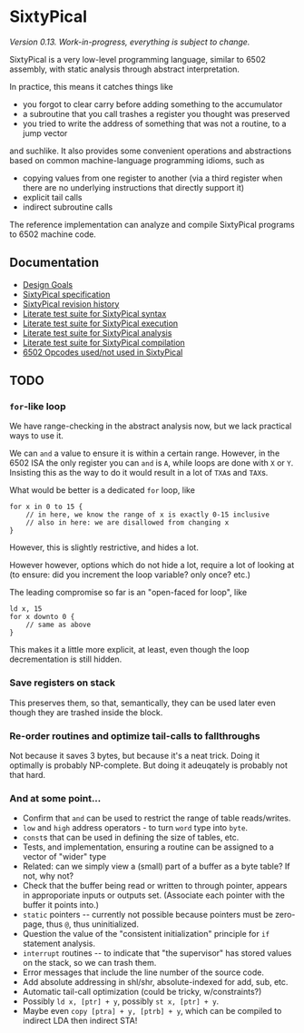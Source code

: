 SixtyPical
==========

_Version 0.13.  Work-in-progress, everything is subject to change._

SixtyPical is a very low-level programming language, similar to 6502 assembly,
with static analysis through abstract interpretation.

In practice, this means it catches things like

*   you forgot to clear carry before adding something to the accumulator
*   a subroutine that you call trashes a register you thought was preserved
*   you tried to write the address of something that was not a routine, to
    a jump vector

and suchlike.  It also provides some convenient operations and abstractions
based on common machine-language programming idioms, such as

*   copying values from one register to another (via a third register when
    there are no underlying instructions that directly support it)
*   explicit tail calls
*   indirect subroutine calls

The reference implementation can analyze and compile SixtyPical programs to
6502 machine code.

Documentation
-------------

*   [Design Goals](doc/Design%20Goals.md)
*   [SixtyPical specification](doc/SixtyPical.md)
*   [SixtyPical revision history](HISTORY.md)
*   [Literate test suite for SixtyPical syntax](tests/SixtyPical%20Syntax.md)
*   [Literate test suite for SixtyPical execution](tests/SixtyPical%20Execution.md)
*   [Literate test suite for SixtyPical analysis](tests/SixtyPical%20Analysis.md)
*   [Literate test suite for SixtyPical compilation](tests/SixtyPical%20Compilation.md)
*   [6502 Opcodes used/not used in SixtyPical](doc/6502%20Opcodes.md)

TODO
----

### `for`-like loop

We have range-checking in the abstract analysis now, but we lack practical ways
to use it.

We can `and` a value to ensure it is within a certain range.  However, in the 6502
ISA the only register you can `and` is `A`, while loops are done with `X` or `Y`.
Insisting this as the way to do it would result in a lot of `TXA`s and `TAX`s.

What would be better is a dedicated `for` loop, like

    for x in 0 to 15 {
        // in here, we know the range of x is exactly 0-15 inclusive
        // also in here: we are disallowed from changing x
    }

However, this is slightly restrictive, and hides a lot.

However however, options which do not hide a lot, require a lot of looking at
(to ensure: did you increment the loop variable? only once? etc.)

The leading compromise so far is an "open-faced for loop", like

    ld x, 15
    for x downto 0 {
        // same as above
    }

This makes it a little more explicit, at least, even though the loop
decrementation is still hidden.

### Save registers on stack

This preserves them, so that, semantically, they can be used later even though they
are trashed inside the block.

### Re-order routines and optimize tail-calls to fallthroughs

Not because it saves 3 bytes, but because it's a neat trick.  Doing it optimally
is probably NP-complete.  But doing it adeuqately is probably not that hard.

### And at some point...

*   Confirm that `and` can be used to restrict the range of table reads/writes.
*   `low` and `high` address operators - to turn `word` type into `byte`.
*   `const`s that can be used in defining the size of tables, etc.
*   Tests, and implementation, ensuring a routine can be assigned to a vector of "wider" type
*   Related: can we simply view a (small) part of a buffer as a byte table?  If not, why not?
*   Check that the buffer being read or written to through pointer, appears in approporiate inputs or outputs set.
    (Associate each pointer with the buffer it points into.)
*   `static` pointers -- currently not possible because pointers must be zero-page, thus `@`, thus uninitialized.
*   Question the value of the "consistent initialization" principle for `if` statement analysis.
*   `interrupt` routines -- to indicate that "the supervisor" has stored values on the stack, so we can trash them.
*   Error messages that include the line number of the source code.
*   Add absolute addressing in shl/shr, absolute-indexed for add, sub, etc.
*   Automatic tail-call optimization (could be tricky, w/constraints?)
*   Possibly `ld x, [ptr] + y`, possibly `st x, [ptr] + y`.
*   Maybe even `copy [ptra] + y, [ptrb] + y`, which can be compiled to indirect LDA then indirect STA!
